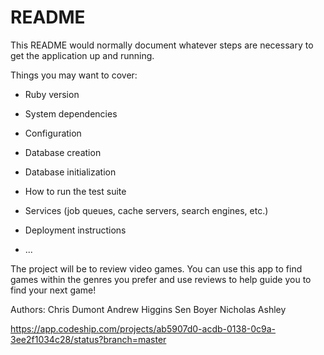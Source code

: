 # README

This README would normally document whatever steps are necessary to get the
application up and running.

Things you may want to cover:

- Ruby version

- System dependencies

- Configuration

- Database creation

- Database initialization

- How to run the test suite

- Services (job queues, cache servers, search engines, etc.)

- Deployment instructions

- ...

The project will be to review video games. You can use this app to find games within the genres you prefer and use reviews to help guide you to find your next game!

Authors:
Chris Dumont
Andrew Higgins
Sen Boyer
Nicholas Ashley

https://app.codeship.com/projects/ab5907d0-acdb-0138-0c9a-3ee2f1034c28/status?branch=master
